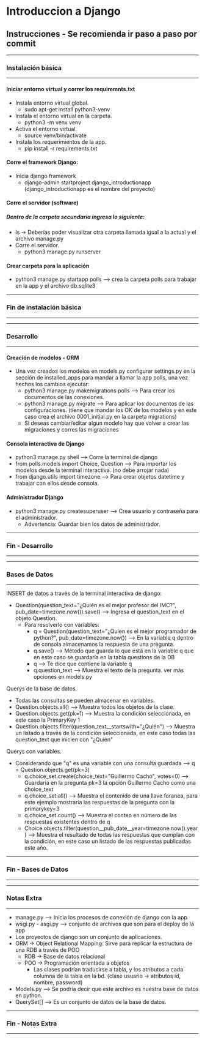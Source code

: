 # Introduccion a Django

## Instrucciones - Se recomienda ir paso a paso por commit
------------------------------------
### Instalación básica
------------------------------------
#### Iniciar entorno virtual y correr los requiremnts.txt

-  Instala entorno virtual global.
    - sudo apt-get install python3-venv
- Instala el entorno virtual en la carpeta.
    - python3 -m venv venv 
- Activa el entorno virtual.
    - source venv/bin/activate
- Instala los requerimientos de la app.
    - pip install -r requirements.txt

#### Corre el framework Django:

- Inicia django framework
    - django-admin startproject django_introductionapp (django_introductionapp es el nombre del proyecto)

#### Corre el servidor (software)
##### Dentro de la carpeta secundaria ingresa lo siguiente:
* ls -> Deberías poder visualizar otra carpeta llamada igual a la actual y el archivo manage.py
* Corre el servidor.
    * python3 manage.py runserver

#### Crear carpeta para la aplicación
* python3 manage.py startapp polls --> crea la carpeta polls para trabajar en la app y el archivo db.sqlite3
------------------------------------
### Fin de instalación básica
------------------------------------

------------------------------------
### Desarrollo
------------------------------------

#### Creación de modelos - ORM
- Una vez creados los modelos en models.py configurar settings.py en la sección de installed_apps para mandar a llamar la app polls, una vez hechos los cambios ejecutar:
    - python3 manage.py makemigrations polls --> Para crear los documentos de las conexiones.
    - python3 manage.py migrate --> Para aplicar los documentos de las configuraciones. (tiene que mandar los OK de los modelos y en este caso crea el archivo 0001_initial.py en la carpeta migrations)
    - Si deseas cambiar/editar algun modelo hay que volver a crear las migraciones y corres las migraciones

#### Consola interactiva de Django
- python3 manage.py shell --> Corre la terminal de django
- from polls.models import Choice, Question --> Para importar los modelos desde la terminal interactiva. (no debe arrojar nada)
- from django.utils import timezone --> Para crear objetos datetime y trabajar con ellos desde consola.

#### Administrador Django
- python3 manage.py createsuperuser --> Crea usuario y contraseña para el administrador.
    - Advertencia: Guardar bien los datos de administrador.

------------------------------------
### Fin - Desarrollo
------------------------------------
------------------------------------
### Bases de Datos
------------------------------------

INSERT de datos a través de la terminal interactiva de django:

- Question(question_text="¿Quién es el mejor profesor del IMC?", pub_date=timezone.now()).save() --> Ingresa el question_text en el objeto Question.
    - Para resolverlo con variables:
        - q = Question(question_text="¿Quíen es el mejor programador de python?", pub_date=timezone.now()) --> En la variable q dentro de consola almacenamos la respuesta de una pregunta.
        - q.save() --> Método que guarda lo que está en la variable q que en este caso se guardaría en la tabla questions de la DB
        - q --> Te dice que contiene la variable q
        - q.question_text --> Muestra el texto de la pregunta. ver más opciones en models.py

Querys de la base de datos.

- Todas las consultas se pueden almacenar en variables.
- Question.objects.all() --> Muestra todos los objetos de la clase.
- Question.objects.get(pk=1) --> Muestra la condición seleccionada, en este caso la PrimaryKey 1
- Question.objects.filter(question_text__startswith="¿Quién") --> Muestra un listado a través de la condición seleccionada, en este caso todas las question_text que inicien con "¿Quién"

Querys con variables.

- Considerando que "q" es una variable con una consulta guardada --> q = Question.objects.get(pk=3)
    - q.choice_set.create(choice_text="Guillermo Cacho", votes=0) --> Guardaría en la pregunta pk=3 la opción Guillermo Cacho como una choice_text
    - q.choice_set.all() --> Muestra el contenido de una llave foranea, para este ejemplo mostraría las respuestas de la pregunta con la primarykey=3
    - q.choice_set.count() --> Muestra el conteo en número de las respuestas existentes dentro de q
    - Choice.objects.filter(question__pub_date__year=timezone.now().year) --> Muestra el resultado de todas las respuestas que cumplan con la condición, en este caso un listado de las respuestas publicadas este año.

------------------------------------
### Fin - Bases de Datos
------------------------------------
------------------------------------
### Notas Extra
------------------------------------
- manage.py --> Inicia los procesos de conexión de django con la app
- wsgi.py - asgi.py --> conjunto de archivos que son para el deploy de la app
- Los proyectos de django son un conjunto de aplicaciones.
- ORM -> Object Relational Mapping: Sirve para replicar la estructura de una RDB a través de POO
    - RDB -> Base de datos relacional
    - POO -> Programación orientada a objetos
        - Las clases podrían traducirse a tabla, y los atributos a cada columna de la tabla en la bd. (clase usuario -> atributos id, nombre, password)
- Models.py --> Se podría decir que este archivo es nuestra base de datos en python.
- QuerySet[] --> Es un conjunto de datos de la base de datos.
------------------------------------
### Fin - Notas Extra
------------------------------------